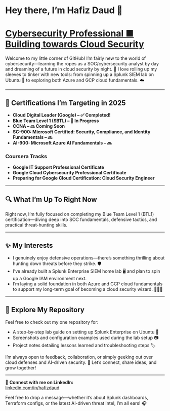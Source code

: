 # Hey there, I’m Hafiz Daud 👋

# [Cybersecurity Professional ■ Building towards Cloud Security](https://www.linkedin.com/in/hafizdaud)





Welcome to my little corner of GitHub! I’m fairly new to the world of cybersecurity—learning the ropes as a SOC/cybersecurity analyst by day and dreaming of a future in cloud security by night. 🚀 I love rolling up my sleeves to tinker with new tools: from spinning up a Splunk SIEM lab on Ubuntu 🐧 to exploring both Azure and GCP cloud fundamentals. ☁️

---

## 🎯 Certifications I’m Targeting in 2025  
- **Cloud Digital Leader (Google) – ✅ Completed!**  
- **Blue Team Level 1 (SBTL) – 🚧 In Progress**  
- **CCNA – 🔜 Coming Soon**  
- **SC-900: Microsoft Certified: Security, Compliance, and Identity Fundamentals – 🔜**  
- **AI-900: Microsoft Azure AI Fundamentals – 🔜**

### Coursera Tracks  
- **Google IT Support Professional Certificate**  
- **Google Cloud Cybersecurity Professional Certificate**  
- **Preparing for Google Cloud Certification: Cloud Security Engineer**

---

## 🔍 What I’m Up To Right Now  
Right now, I’m fully focused on completing my Blue Team Level 1 (BTL1) certification—diving deep into SOC fundamentals, defensive tactics, and practical threat-hunting skills.  

---

## ✨ My Interests  
- I genuinely enjoy defensive operations—there’s something thrilling about hunting down threats before they strike. 🛡️  
- I’ve already built a Splunk Enterprise SIEM home lab 🖥️ and plan to spin up a Google IAM environment next.  
- I’m laying a solid foundation in both Azure and GCP cloud fundamentals to support my long-term goal of becoming a cloud security wizard. 🧙‍♂️✨  

---

## 📂 Explore My Repository  
Feel free to check out my one repository for:  
- A step-by-step lab guide on setting up Splunk Enterprise on Ubuntu 📝  
- Screenshots and configuration examples used during the lab setup 📷  
- Project notes detailing lessons learned and troubleshooting steps 🏷️  

I’m always open to feedback, collaboration, or simply geeking out over cloud defenses and AI-driven security. 🔗 Let’s connect, share ideas, and grow together!  

---

🔗 **Connect with me on LinkedIn:**  
[linkedin.com/in/hafizdaud](https://www.linkedin.com/in/hafizdaud)  

Feel free to drop a message—whether it’s about Splunk dashboards, Terraform configs, or the latest AI-driven threat intel, I’m all ears! 🎧  
